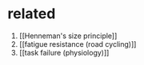 # related
1. [[Henneman's size principle]]
2. [[fatigue resistance (road cycling)]]
3. [[task failure (physiology)]]